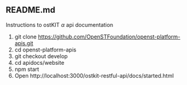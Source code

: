 ## README.md

Instructions to ostKIT $\alpha$ api documentation 

1. git clone https://github.com/OpenSTFoundation/openst-platform-apis.git
2. cd openst-platform-apis
3. git checkout develop
4. cd apidocs/website
3. npm start
4. Open http://localhost:3000/ostkit-restful-api/docs/started.html


